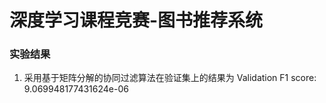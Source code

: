 # 深度学习课程竞赛-图书推荐系统


### 实验结果
1. 采用基于矩阵分解的协同过滤算法在验证集上的结果为
Validation F1 score: 9.069948177431624e-06
